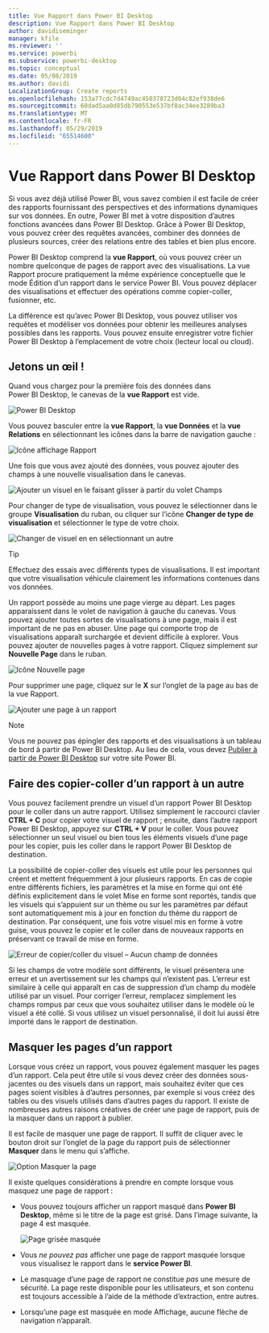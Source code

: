 ```yaml
---
title: Vue Rapport dans Power BI Desktop
description: Vue Rapport dans Power BI Desktop
author: davidiseminger
manager: kfile
ms.reviewer: ''
ms.service: powerbi
ms.subservice: powerbi-desktop
ms.topic: conceptual
ms.date: 05/08/2019
ms.author: davidi
LocalizationGroup: Create reports
ms.openlocfilehash: 153a77cdc7d4749ac450378723d04c82ef938de6
ms.sourcegitcommit: 60dad5aa0d85db790553e537bf8ac34ee3289ba3
ms.translationtype: MT
ms.contentlocale: fr-FR
ms.lasthandoff: 05/29/2019
ms.locfileid: "65514600"
---
```

# <a name="report-view-in-power-bi-desktop"></a>Vue Rapport dans Power BI Desktop
Si vous avez déjà utilisé Power BI, vous savez combien il est facile de créer des rapports fournissant des perspectives et des informations dynamiques sur vos données. En outre, Power BI met à votre disposition d’autres fonctions avancées dans Power BI Desktop. Grâce  à Power BI Desktop, vous pouvez créer des requêtes avancées, combiner des données de plusieurs sources, créer des relations entre des tables et bien plus encore.

Power BI Desktop comprend la **vue Rapport**, où vous pouvez créer un nombre quelconque de pages de rapport avec des visualisations. La vue Rapport procure pratiquement la même expérience conceptuelle que le mode Édition d’un rapport dans le service Power BI. Vous pouvez déplacer des visualisations et effectuer des opérations comme copier-coller, fusionner, etc.

La différence est qu’avec Power BI Desktop, vous pouvez utiliser vos requêtes et modéliser vos données pour obtenir les meilleures analyses possibles dans les rapports. Vous pouvez ensuite enregistrer votre fichier Power BI Desktop à l’emplacement de votre choix (lecteur local ou cloud).

## <a name="lets-take-a-look"></a>Jetons un œil !
Quand vous chargez pour la première fois des données dans Power BI Desktop, le canevas de la **vue Rapport** est vide.

![Power BI Desktop](media/desktop-report-view/pbi_reportviewinpbidesigner_reportview.png)

Vous pouvez basculer entre la **vue Rapport**, la **vue Données** et la **vue Relations** en sélectionnant les icônes dans la barre de navigation gauche :

![Icône affichage Rapport](media/desktop-report-view/pbi_reportviewinpbidesigner_changeview.png)

Une fois que vous avez ajouté des données, vous pouvez ajouter des champs à une nouvelle visualisation dans le canevas.

![Ajouter un visuel en le faisant glisser à partir du volet Champs](media/desktop-report-view/pbid_reportview_addvis.gif)

Pour changer de type de visualisation, vous pouvez le sélectionner dans le groupe **Visualisation** du ruban, ou cliquer sur l’icône **Changer de type de visualisation** et sélectionner le type de votre choix.

![Changer de visuel en en sélectionnant un autre](media/desktop-report-view/pbid_reportview_changevis.gif)

> [!TIP]
> Effectuez des essais avec différents types de visualisations. Il est important que votre visualisation véhicule clairement les informations contenues dans vos données.

Un rapport possède au moins une page vierge au départ. Les pages apparaissent dans le volet de navigation à gauche du canevas. Vous pouvez ajouter toutes sortes de visualisations à une page, mais il est important de ne pas en abuser. Une page qui comporte trop de visualisations apparaît surchargée et devient difficile à explorer. Vous pouvez ajouter de nouvelles pages à votre rapport. Cliquez simplement sur **Nouvelle Page** dans le ruban.

![Icône Nouvelle page](media/desktop-report-view/pbidesignerreportviewnewpage.png)

Pour supprimer une page, cliquez sur le **X** sur l’onglet de la page au bas de la vue Rapport.

![Ajouter une page à un rapport](media/desktop-report-view/pbi_reportviewinpbidesigner_deletepage.png)

> [!NOTE]
> Vous ne pouvez pas épingler des rapports et des visualisations à un tableau de bord à partir de Power BI Desktop. Au lieu de cela, vous devez [Publier à partir de Power BI Desktop](desktop-upload-desktop-files.md) sur votre site Power BI.

## <a name="copy-and-paste-between-reports"></a>Faire des copier-coller d’un rapport à un autre

Vous pouvez facilement prendre un visuel d’un rapport Power BI Desktop pour le coller dans un autre rapport. Utilisez simplement le raccourci clavier **CTRL + C** pour copier votre visuel de rapport ; ensuite, dans l’autre rapport Power BI Desktop, appuyez sur **CTRL + V** pour le coller. Vous pouvez sélectionner un seul visuel ou bien tous les éléments visuels d’une page pour les copier, puis les coller dans le rapport Power BI Desktop de destination. 

La possibilité de copier-coller des visuels est utile pour les personnes qui créent et mettent fréquemment à jour plusieurs rapports. En cas de copie entre différents fichiers, les paramètres et la mise en forme qui ont été définis explicitement dans le volet Mise en forme sont reportés, tandis que les visuels qui s’appuient sur un thème ou sur les paramètres par défaut sont automatiquement mis à jour en fonction du thème du rapport de destination. Par conséquent, une fois votre visuel mis en forme à votre guise, vous pouvez le copier et le coller dans de nouveaux rapports en préservant ce travail de mise en forme.

![Erreur de copier/coller du visuel – Aucun champ de données](media/desktop-report-view/report-view_05.png)

Si les champs de votre modèle sont différents, le visuel présentera une erreur et un avertissement sur les champs qui n’existent pas. L’erreur est similaire à celle qui apparaît en cas de suppression d’un champ du modèle utilisé par un visuel. Pour corriger l’erreur, remplacez simplement les champs rompus par ceux que vous souhaitez utiliser dans le modèle où le visuel a été collé. Si vous utilisez un visuel personnalisé, il doit lui aussi être importé dans le rapport de destination.




## <a name="hide-report-pages"></a>Masquer les pages d’un rapport

Lorsque vous créez un rapport, vous pouvez également masquer les pages d’un rapport. Cela peut être utile si vous devez créer des données sous-jacentes ou des visuels dans un rapport, mais souhaitez éviter que ces pages soient visibles à d’autres personnes, par exemple si vous créez des tables ou des visuels utilisés dans d’autres pages du rapport. Il existe de nombreuses autres raisons créatives de créer une page de rapport, puis de la masquer dans un rapport à publier. 

Il est facile de masquer une page de rapport. Il suffit de cliquer avec le bouton droit sur l’onglet de la page du rapport puis de sélectionner **Masquer** dans le menu qui s’affiche.

![Option Masquer la page](media/desktop-report-view/report-view_05.png)

Il existe quelques considérations à prendre en compte lorsque vous masquez une page de rapport :

* Vous pouvez toujours afficher un rapport masqué dans **Power BI Desktop**, même si le titre de la page est grisé. Dans l’image suivante, la page 4 est masquée.

    ![Page grisée masquée](media/desktop-report-view/report-view_06.png)

* Vous *ne pouvez pas* afficher une page de rapport masquée lorsque vous visualisez le rapport dans le **service Power BI**.

* Le masquage d’une page de rapport ne constitue *pas* une mesure de sécurité. La page reste disponible pour les utilisateurs, et son contenu est toujours accessible à l’aide de la méthode d’extraction, entre autres.

* Lorsqu’une page est masquée en mode Affichage, aucune flèche de navigation n’apparaît.

